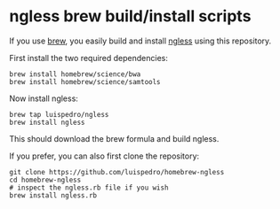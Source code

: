 # ngless brew build/install scripts


If you use [brew](http://brew.sh/), you easily build and install
[ngless](http://ngless.readthedocs.io/) using this repository.

First install the two required dependencies:

    brew install homebrew/science/bwa
    brew install homebrew/science/samtools


Now install ngless:

    brew tap luispedro/ngless
    brew install ngless

This should download the brew formula and build ngless.

If you prefer, you can also first clone the repository:

    git clone https://github.com/luispedro/homebrew-ngless
    cd homebrew-ngless
    # inspect the ngless.rb file if you wish
    brew install ngless.rb
